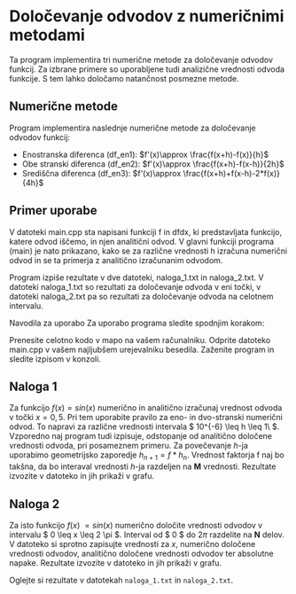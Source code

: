 # Določevanje odvodov z numeričnimi metodami

Ta program implementira tri numerične metode za določevanje odvodov funkcij. Za izbrane primere so uporabljene tudi analizične vrednosti odvoda funkcije. S tem lahko določamo natančnost posmezne metode.

## Numerične metode
Program implementira naslednje numerične metode za določevanje odvodov funkcij:

- Enostranska diferenca (df_en1): $f'(x)\approx \frac{f(x+h)-f(x)}{h}$
- Obe stranski diferenca (df_en2): $f'(x)\approx \frac{f(x+h)-f(x-h)}{2h}$
- Središčna diferenca (df_en3): $f'(x)\approx \frac{f(x+h)+f(x-h)-2*f(x)}{4h}$

## Primer uporabe
V datoteki main.cpp sta napisani funkciji f in dfdx, ki predstavljata funkcijo, katere odvod iščemo, in njen analitični odvod. V glavni funkciji programa (main) je nato prikazano, kako se za različne vrednosti h izračuna numerični odvod in se ta primerja z analitično izračunanim odvodom.

Program izpiše rezultate v dve datoteki, naloga_1.txt in naloga_2.txt. V datoteki naloga_1.txt so rezultati za določevanje odvoda v eni točki, v datoteki naloga_2.txt pa so rezultati za določevanje odvoda na celotnem intervalu.

Navodila za uporabo
Za uporabo programa sledite spodnjim korakom:

Prenesite celotno kodo v mapo na vašem računalniku.
Odprite datoteko main.cpp v vašem najljubšem urejevalniku besedila.
Zaženite program in sledite izpisom v konzoli.


## Naloga 1

Za funkcijo $f(x) = sin(x)$ numerično in analitično izračunaj vrednost odvoda v točki $x = 0,5$. Pri tem uporabite pravilo za eno- in dvo-stranski numerični odvod. To napravi za različne vrednosti intervala $ 10^{-6} \leq h \leq 1\ $. Vzporedno naj program tudi izpisuje, odstopanje od analitično določene vrednosti odvoda, pri posameznem primeru. Za povečevanje $h$-ja uporabimo geometrijsko zaporedje $h_{n+1}=f*{h}_n$. Vrednost faktorja f naj bo takšna, da bo interaval vrednosti $h$-ja razdeljen na **M** vrednosti. Rezultate izvozite v datoteko in jih prikaži v grafu.

## Naloga 2

Za isto funkcijo $f(x)\ = sin(x)$ numerično določite vrednosti odvodov v intervalu $ 0 \leq x \leq 2 \pi $. Interval od $ 0 $ do $2 \pi$ razdelite na **N** delov. V datoteko si sprotno zapisujte vrednosti za $x$, numerično določene vrednosti odvodov, analitično določene vrednosti odvodov ter absolutne napake. Rezultate izvozite v datoteko in jih prikaži v grafu.

Oglejte si rezultate v datotekah `naloga_1.txt` in `naloga_2.txt`.